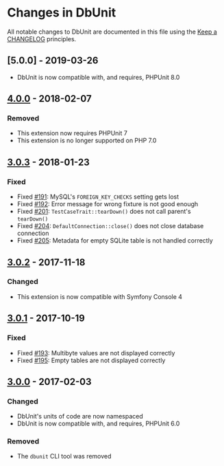 # Changes in DbUnit

All notable changes to DbUnit are documented in this file using the [Keep a CHANGELOG](http://keepachangelog.com/) principles.

## [5.0.0] - 2019-03-26
* DbUnit is now compatible with, and requires, PHPUnit 8.0

## [4.0.0] - 2018-02-07

### Removed

* This extension now requires PHPUnit 7
* This extension is no longer supported on PHP 7.0

## [3.0.3] - 2018-01-23

### Fixed

* Fixed [#191](https://github.com/sebastianbergmann/dbunit/pull/191): MySQL's `FOREIGN_KEY_CHECKS` setting gets lost
* Fixed [#192](https://github.com/sebastianbergmann/dbunit/pull/192): Error message for wrong fixture is not good enough
* Fixed [#201](https://github.com/sebastianbergmann/dbunit/pull/201): `TestCaseTrait::tearDown()` does not call parent's `tearDown()`
* Fixed [#204](https://github.com/sebastianbergmann/dbunit/pull/204): `DefaultConnection::close()` does not close database connection
* Fixed [#205](https://github.com/sebastianbergmann/dbunit/pull/205): Metadata for empty SQLite table is not handled correctly

## [3.0.2] - 2017-11-18

### Changed

* This extension is now compatible with Symfony Console 4

## [3.0.1] - 2017-10-19

### Fixed

* Fixed [#193](https://github.com/sebastianbergmann/dbunit/pull/193): Multibyte values are not displayed correctly
* Fixed [#195](https://github.com/sebastianbergmann/dbunit/issues/195): Empty tables are not displayed correctly

## [3.0.0] - 2017-02-03

### Changed

* DbUnit's units of code are now namespaced
* DbUnit is now compatible with, and requires, PHPUnit 6.0

### Removed

* The `dbunit` CLI tool was removed

[4.0.0]: https://github.com/sebastianbergmann/dbunit/compare/3.0.3...4.0.0
[3.0.3]: https://github.com/sebastianbergmann/dbunit/compare/3.0.2...3.0.3
[3.0.2]: https://github.com/sebastianbergmann/dbunit/compare/3.0.1...3.0.2
[3.0.1]: https://github.com/sebastianbergmann/dbunit/compare/3.0.0...3.0.1
[3.0.0]: https://github.com/sebastianbergmann/dbunit/compare/2.0...3.0.0
